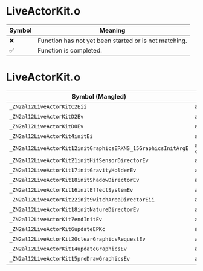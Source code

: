 # LiveActorKit.o
| Symbol | Meaning 
| ------------- | ------------- 
| :x: | Function has not yet been started or is not matching. 
| :white_check_mark: | Function is completed. 


# LiveActorKit.o
| Symbol (Mangled) | Symbol (Demangled) | Decompiled? |
| ------------- |  ------------- | ------------- |
| `_ZN2al12LiveActorKitC2Eii` | `al::LiveActorKit::LiveActorKit(int,int)` | :white_check_mark: |
| `_ZN2al12LiveActorKitD2Ev` | `al::LiveActorKit::~LiveActorKit()` | :white_check_mark: |
| `_ZN2al12LiveActorKitD0Ev` | `al::LiveActorKit::~LiveActorKit()` | :white_check_mark: |
| `_ZN2al12LiveActorKit4initEi` | `al::LiveActorKit::init(int)` | :white_check_mark: |
| `_ZN2al12LiveActorKit12initGraphicsERKNS_15GraphicsInitArgE` | `al::LiveActorKit::initGraphics(al::GraphicsInitArg const&)` | :white_check_mark: |
| `_ZN2al12LiveActorKit21initHitSensorDirectorEv` | `al::LiveActorKit::initHitSensorDirector(void)` | :white_check_mark: |
| `_ZN2al12LiveActorKit17initGravityHolderEv` | `al::LiveActorKit::initGravityHolder(void)` | :white_check_mark: |
| `_ZN2al12LiveActorKit18initShadowDirectorEv` | `al::LiveActorKit::initShadowDirector(void)` | :white_check_mark: |
| `_ZN2al12LiveActorKit16initEffectSystemEv` | `al::LiveActorKit::initEffectSystem(void)` | :white_check_mark: |
| `_ZN2al12LiveActorKit22initSwitchAreaDirectorEii` | `al::LiveActorKit::initSwitchAreaDirector(int,int)` | :white_check_mark: |
| `_ZN2al12LiveActorKit18initNatureDirectorEv` | `al::LiveActorKit::initNatureDirector(void)` | :white_check_mark: |
| `_ZN2al12LiveActorKit7endInitEv` | `al::LiveActorKit::endInit(void)` | :white_check_mark: |
| `_ZN2al12LiveActorKit6updateEPKc` | `al::LiveActorKit::update(char const*)` | :white_check_mark: |
| `_ZN2al12LiveActorKit20clearGraphicsRequestEv` | `al::LiveActorKit::clearGraphicsRequest(void)` | :white_check_mark: |
| `_ZN2al12LiveActorKit14updateGraphicsEv` | `al::LiveActorKit::updateGraphics(void)` | :white_check_mark: |
| `_ZN2al12LiveActorKit15preDrawGraphicsEv` | `al::LiveActorKit::preDrawGraphics(void)` | :white_check_mark: |
